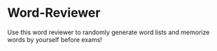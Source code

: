 # Word-Reviewer
Use this word reviewer to randomly generate word lists and memorize words by yourself before exams!
